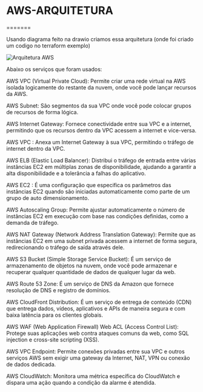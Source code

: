 # AWS-ARQUITETURA

=======


Usando diagrama feito na drawio criamos essa arquitetura (onde foi criado um codigo no terraform exemplo)

![Arquitetura AWS](https://github.com/Lopeswaprojetos/aws-arquitetura/assets/161225187/db855d9b-720a-43e2-9437-da55046660eb)


Abaixo os serviços que foram usados:

AWS VPC (Virtual Private Cloud):
Permite criar uma rede virtual na AWS isolada logicamente do restante da nuvem, onde você pode lançar recursos da AWS.

AWS Subnet:
São segmentos da sua VPC onde você pode colocar grupos de recursos de forma lógica.

AWS Internet Gateway:
Fornece conectividade entre sua VPC e a internet, permitindo que os recursos dentro da VPC acessem a internet e vice-versa.

AWS VPC :
Anexa um Internet Gateway à sua VPC, permitindo o tráfego de internet dentro da VPC.

AWS ELB (Elastic Load Balancer):
Distribui o tráfego de entrada entre várias instâncias EC2 em múltiplas zonas de disponibilidade, ajudando a garantir a alta disponibilidade e a tolerância a falhas do aplicativo.

AWS EC2 :
É uma configuração que especifica os parâmetros das instâncias EC2 quando são iniciadas automaticamente como parte de um grupo de auto dimensionamento.

AWS Autoscaling Group:
Permite ajustar automaticamente o número de instâncias EC2 em execução com base nas condições definidas, como a demanda de tráfego.

AWS NAT Gateway (Network Address Translation Gateway):
Permite que as instâncias EC2 em uma subnet privada acessem a internet de forma segura, redirecionando o tráfego de saída através dele.

AWS S3 Bucket (Simple Storage Service Bucket):
É um serviço de armazenamento de objetos na nuvem, onde você pode armazenar e recuperar qualquer quantidade de dados de qualquer lugar da web.

AWS Route 53 Zone:
É um serviço de DNS da Amazon que fornece resolução de DNS e registro de domínios.

AWS CloudFront Distribution:
É um serviço de entrega de conteúdo (CDN) que entrega dados, vídeos, aplicativos e APIs de maneira segura e com baixa latência para os clientes globais.

AWS WAF (Web Application Firewall) Web ACL (Access Control List):
Protege suas aplicações web contra ataques comuns da web, como SQL injection e cross-site scripting (XSS).

AWS VPC Endpoint:
Permite conexões privadas entre sua VPC e outros serviços AWS sem exigir uma gateway da Internet, NAT, VPN ou conexão de dados dedicada.

AWS CloudWatch:
Monitora uma métrica específica do CloudWatch e dispara uma ação quando a condição da alarme é atendida.
